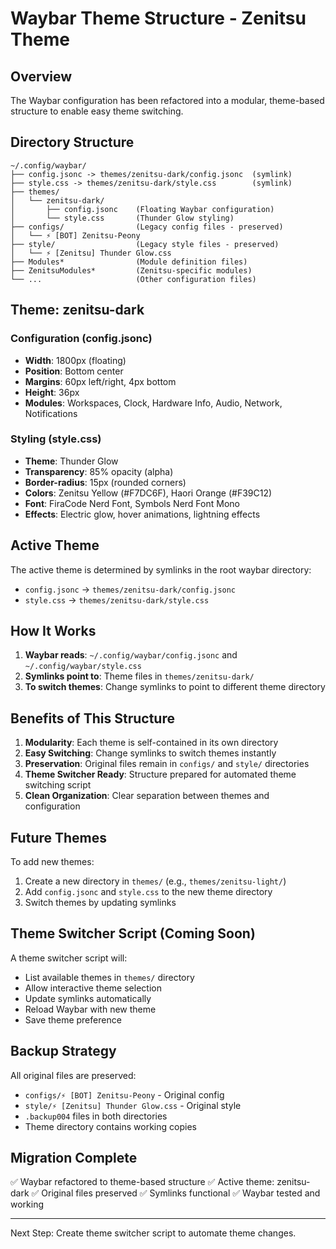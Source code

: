 # Waybar Theme Structure - Zenitsu Theme

## Overview
The Waybar configuration has been refactored into a modular, theme-based structure to enable easy theme switching.

## Directory Structure

```
~/.config/waybar/
├── config.jsonc -> themes/zenitsu-dark/config.jsonc  (symlink)
├── style.css -> themes/zenitsu-dark/style.css        (symlink)
├── themes/
│   └── zenitsu-dark/
│       ├── config.jsonc    (Floating Waybar configuration)
│       └── style.css       (Thunder Glow styling)
├── configs/                (Legacy config files - preserved)
│   └── ⚡ [BOT] Zenitsu-Peony
├── style/                  (Legacy style files - preserved)
│   └── ⚡ [Zenitsu] Thunder Glow.css
├── Modules*                (Module definition files)
├── ZenitsuModules*         (Zenitsu-specific modules)
└── ...                     (Other configuration files)
```

## Theme: zenitsu-dark

### Configuration (config.jsonc)
- **Width**: 1800px (floating)
- **Position**: Bottom center
- **Margins**: 60px left/right, 4px bottom
- **Height**: 36px
- **Modules**: Workspaces, Clock, Hardware Info, Audio, Network, Notifications

### Styling (style.css)
- **Theme**: Thunder Glow
- **Transparency**: 85% opacity (alpha)
- **Border-radius**: 15px (rounded corners)
- **Colors**: Zenitsu Yellow (#F7DC6F), Haori Orange (#F39C12)
- **Font**: FiraCode Nerd Font, Symbols Nerd Font Mono
- **Effects**: Electric glow, hover animations, lightning effects

## Active Theme

The active theme is determined by symlinks in the root waybar directory:
- `config.jsonc` -> `themes/zenitsu-dark/config.jsonc`
- `style.css` -> `themes/zenitsu-dark/style.css`

## How It Works

1. **Waybar reads**: `~/.config/waybar/config.jsonc` and `~/.config/waybar/style.css`
2. **Symlinks point to**: Theme files in `themes/zenitsu-dark/`
3. **To switch themes**: Change symlinks to point to different theme directory

## Benefits of This Structure

1. **Modularity**: Each theme is self-contained in its own directory
2. **Easy Switching**: Change symlinks to switch themes instantly
3. **Preservation**: Original files remain in `configs/` and `style/` directories
4. **Theme Switcher Ready**: Structure prepared for automated theme switching script
5. **Clean Organization**: Clear separation between themes and configuration

## Future Themes

To add new themes:
1. Create a new directory in `themes/` (e.g., `themes/zenitsu-light/`)
2. Add `config.jsonc` and `style.css` to the new theme directory
3. Switch themes by updating symlinks

## Theme Switcher Script (Coming Soon)

A theme switcher script will:
- List available themes in `themes/` directory
- Allow interactive theme selection
- Update symlinks automatically
- Reload Waybar with new theme
- Save theme preference

## Backup Strategy

All original files are preserved:
- `configs/⚡ [BOT] Zenitsu-Peony` - Original config
- `style/⚡ [Zenitsu] Thunder Glow.css` - Original style
- `.backup004` files in both directories
- Theme directory contains working copies

## Migration Complete

✅ Waybar refactored to theme-based structure
✅ Active theme: zenitsu-dark
✅ Original files preserved
✅ Symlinks functional
✅ Waybar tested and working

---

Next Step: Create theme switcher script to automate theme changes.
